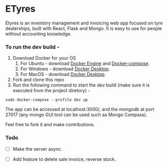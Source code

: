 # ETyres
Etyres is an inventory management and invoicing web app focused on tyre dealerships, built with React, Flask and Mongo. 
It is easy to use for people without accounting knowledge.


### To run the dev build - 
1. Download Docker for your OS
   1. For Ubuntu - download [Docker Engine](https://docs.docker.com/engine/install/ubuntu/) and [Docker-compose](https://docs.docker.com/compose/install/).
   1. For Windows - download [Docker Desktop](https://docs.docker.com/desktop/windows/install/).
   1. For MacOS - download [Docker Desktop](https://docs.docker.com/desktop/mac/install/).
1. Fork and clone this repo
1. Run the following command to start the dev build (make sure it is executed from the project diretory) - 
```
sudo docker-compose --profile dev up 
```
The app can be accessed at localhost:3000/, and the mongodb at port 27017 (any mongo GUI tool can be used such as Mongo Compass).

Feel free to fork it and make contributions.

### Todo

- [ ] Make the server async.
- [ ] Add feature to delete sale invoice, reverse stock.  
 
